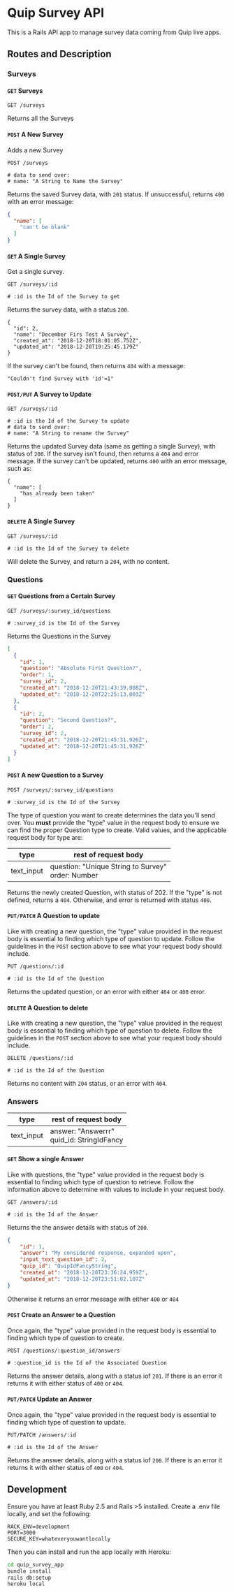# Quip Survey API

This is a Rails API app to manage survey data coming from Quip live apps.

## Routes and Description

### Surveys

#### `GET` Surveys

```
GET /surveys
```

Returns all the Surveys

#### `POST` A New Survey

Adds a new Survey

```
POST /surveys

# data to send over:
# name: "A String to Name the Survey"
```

Returns the saved Survey data, with `201` status. If unsuccessful, returns `400` with an error message:

``` json
{
  "name": [
    "can't be blank"
  ]
}
```

#### `GET` A Single Survey

Get a single survey.

```
GET /surveys/:id

# :id is the Id of the Survey to get
```

Returns the survey data, with a status `200`.

```
{
  "id": 2,
  "name": "December Firs Test A Survey",
  "created_at": "2018-12-20T18:01:05.752Z",
  "updated_at": "2018-12-20T19:25:45.179Z"
}
``` 

If the survey can't be found, then returns `404` with a message:

```
"Couldn't find Survey with 'id'=1"
```

#### `POST/PUT` A Survey to Update

```
GET /surveys/:id

# :id is the Id of the Survey to update
# data to send over:
# name: "A String to rename the Survey"
```

Returns the updated Survey data (same as getting a single Survey), with status of `200`. If the survey isn't found, then returns a `404` and error message. If the survey can't be updated, returns `400` with an error message, such as: 

```
{
  "name": [
    "has already been taken"
  ]
}
```

#### `DELETE` A Single Survey

```
GET /surveys/:id

# :id is the Id of the Survey to delete
```

Will delete the Survey, and return a `204`, with no content.

### Questions

#### `GET` Questions from a Certain Survey

```
GET /surveys/:survey_id/questions

# :survey_id is the Id of the Survey
```

Returns the Questions in the Survey

``` json
[
  {
    "id": 1,
    "question": "Absolute First Question?",
    "order": 1,
    "survey_id": 2,
    "created_at": "2018-12-20T21:43:39.008Z",
    "updated_at": "2018-12-20T22:25:13.003Z"
  },
  {
    "id": 2,
    "question": "Second Question?",
    "order": 2,
    "survey_id": 2,
    "created_at": "2018-12-20T21:45:31.926Z",
    "updated_at": "2018-12-20T21:45:31.926Z"
  }
]
```

#### `POST` A new Question to a Survey

```
POST /surveys/:survey_id/questions

# :survey_id is the Id of the Survey
```

The type of question you want to create determines the data you'll send over. You **must** provide the "type" value in the request body to ensure we can find the proper Question type to create. Valid values, and the applicable request body for type are:

| type       | rest of request body                              |
|------------|---------------------------------------------------|
| text_input | question: "Unique String to Survey" <br>order: Number |

Returns the newly created Question, with status of 202. If the "type" is not defined, returns a `404`. Otherwise, and error is returned with status `400`.

#### `PUT/PATCH` A Question to update

Like with creating a new question, the "type" value provided in the request body is essential to finding which type of question to update. Follow the guidelines in the `POST` section above to see what your request body should include.

```
PUT /questions/:id

# :id is the Id of the Question
```

Returns the updated question, or an error with either `404` or `400` error.

#### `DELETE` A Question to delete

Like with creating a new question, the "type" value provided in the request body is essential to finding which type of question to delete. Follow the guidelines in the `POST` section above to see what your request body should include.

```
DELETE /questions/:id

# :id is the Id of the Question
```

Returns no content with `204` status, or an error with `404`.

### Answers

| type       | rest of request body                              |
|------------|---------------------------------------------------|
| text_input | answer: "Answerrr" <br>quid_id: StringIdFancy     |

#### `GET` Show a single Answer

Like with questions, the "type" value provided in the request body is essential to finding which type of question to retrieve. Follow the information above to determine with values to include in your request body.

```
GET /answers/:id

# :id is the Id of the Answer
```

Returns the the answer details with status of `200`.

``` json
{
    "id": 1,
    "answer": "My considered response, expanded upon",
    "input_text_question_id": 2,
    "quip_id": "QuipIdFancyString",
    "created_at": "2018-12-20T23:36:24.959Z",
    "updated_at": "2018-12-20T23:51:02.107Z"
}
```

Otherwise it returns an error message with either `400` or `404`

#### `POST` Create an Answer to a Question

Once again, the "type" value provided in the request body is essential to finding which type of question to create. 

```
POST /questions/:question_id/answers

# :question_id is the Id of the Associated Question
```

Returns the answer details, along with a status iof `201`. If there is an error it returns it with either status of `400` or `404`.

#### `PUT/PATCH` Update an Answer

Once again, the "type" value provided in the request body is essential to finding which type of question to update. 

```
PUT/PATCH /answers/:id

# :id is the Id of the Answer
```

Returns the answer details, along with a status iof `200`. If there is an error it returns it with either status of `400` or `404`.

## Development

Ensure you have at least Ruby 2.5 and Rails >5 installed. Create a .env file locally, and set the following:

```
RACK_ENV=development
PORT=3000
SECURE_KEY=whateveryouwantlocally
```

Then you can install and run the app locally with Heroku:

``` bash
cd quip_survey_app
bundle install
rails db:setup
heroku local
```
